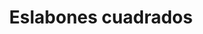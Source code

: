 ---
title: Eslabones cuadrados
date: 
draft: false

# descripcion
description : Pulsera de plata. Largo no extensible.

materials: Plata 925

color: 

dimensions: Largo total 18,5 cm

code: 03-09-0818

type: "Pulseras"

categories: []

price: $3.620,00

price_eftvo: $3.080,00

# Images
# first image will be shown in the product page
images:
  # - image: "images/path_to_image"
  # La ubicacion de las imagenes es imagenes/Pulseras/Pulseras.Plata/03-09-0818-eslabones-cuadrados
  - image: "./images/pulseras/plata/03-09-0818-eslabones-cuadrados_a.jpg"
  - image: "./images/pulseras/plata/03-09-0818-eslabones-cuadrados_b.jpg"
  - image: "./images/pulseras/plata/03-09-0818-eslabones-cuadrados_c.jpg"
---